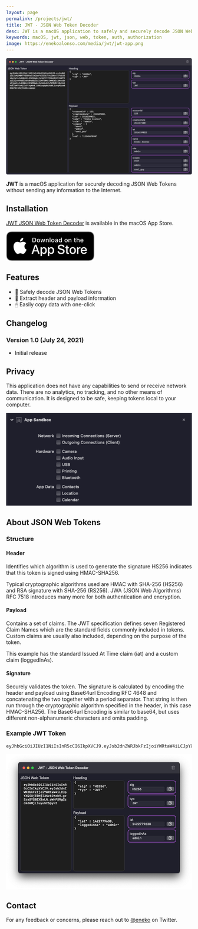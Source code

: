 ```yaml
---
layout: page
permalink: /projects/jwt/
title: JWT - JSON Web Token Decoder
desc: JWT is a macOS application to safely and securely decode JSON Web Tokens without sending any data to the Internet.
keywords: macOS, jwt, json, web, token, auth, authorization
image: https://enekoalonso.com/media/jwt/jwt-app.png
---
```


![JWT JSON Web Token decoder macOS application](/media/jwt/jwt-app.png)

**JWT** is a macOS application for securely decoding JSON Web Tokens without sending any information to the
Internet.


## Installation

[JWT JSON Web Token Decoder](https://apps.apple.com/us/app/jwt-json-web-token-decoder/id1578129230) is
available in the macOS App Store.

[![Download JWT JSON Web Token Decoder App](/media/Download_on_the_App_Store.svg)](https://apps.apple.com/us/app/jwt-json-web-token-decoder/id1578129230)


## Features

- 🤝 Safely decode JSON Web Tokens
- 📄 Extract header and payload information
- 🖱 Easily copy data with one-click


## Changelog

### Version 1.0 (July 24, 2021)
- Initial release


## Privacy

This application does not have any capabilities to send or receive network data. There are no analytics, no
tracking, and no other means of communication. It is designed to be safe, keeping tokens local to your
computer.

![macOS entitlements & capabilities](/media/jwt/app-capabilities.png)


## About JSON Web Tokens

### Structure

#### Header
Identifies which algorithm is used to generate the signature HS256 indicates that this token is
signed using HMAC-SHA256.

Typical cryptographic algorithms used are HMAC with SHA-256 (HS256) and RSA signature with
SHA-256 (RS256). JWA (JSON Web Algorithms) RFC 7518 introduces many more for both authentication
and encryption.

#### Payload
Contains a set of claims. The JWT specification defines seven Registered Claim Names which are the
standard fields commonly included in tokens. Custom claims are usually also included, depending on the
purpose of the token.

This example has the standard Issued At Time claim (iat) and a custom claim (loggedInAs).

#### Signature
Securely validates the token. The signature is calculated by encoding the header and payload using
Base64url Encoding RFC 4648 and concatenating the two together with a period separator. That string is
then run through the cryptographic algorithm specified in the header, in this case HMAC-SHA256. The
Base64url Encoding is similar to base64, but uses different non-alphanumeric characters and omits padding.

### Example JWT Token

```
eyJhbGciOiJIUzI1NiIsInR5cCI6IkpXVCJ9.eyJsb2dnZWRJbkFzIjoiYWRtaW4iLCJpYXQiOjE0MjI3Nzk2Mzh9.gzSraSYS8EXBxLN_oWnFSRgCzcmJmMjLiuyu5CSpyHI
```

![Sample Token Decoded](/media/jwt/sample-token.png)

## Contact

For any feedback or concerns, please reach out to [@eneko](https://twitter.com/eneko) on Twitter.
